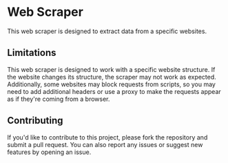 # Web Scraper

This web scraper is designed to extract data from a specific websites.

## Limitations

This web scraper is designed to work with a specific website structure. If the website changes its structure, the scraper may not work as expected. Additionally, some websites may block requests from scripts, so you may need to add additional headers or use a proxy to make the requests appear as if they're coming from a browser.

## Contributing

If you'd like to contribute to this project, please fork the repository and submit a pull request. You can also report any issues or suggest new features by opening an issue.